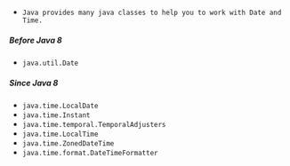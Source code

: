 * `Java provides many java classes to help you to work with Date and Time.`

##### Before Java 8
* `java.util.Date`

##### Since Java 8
* `java.time.LocalDate`
* `java.time.Instant`
* `java.time.temporal.TemporalAdjusters`
* `java.time.LocalTime`
* `java.time.ZonedDateTime`
* `java.time.format.DateTimeFormatter`
